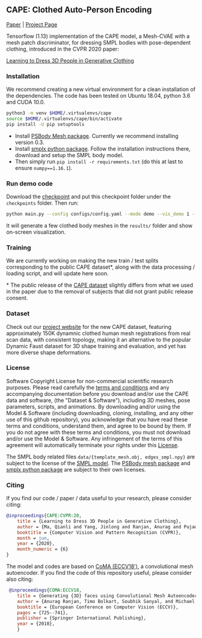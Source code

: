 ## CAPE: Clothed Auto-Person Encoding

[Paper](https://arxiv.org/abs/1907.13615) | [Project Page](https://cape.is.tue.mpg.de/)

Tensorflow (1.13) implementation of the CAPE model, a Mesh-CVAE with a mesh patch discriminator, for dressing SMPL bodies with pose-dependent clothing, introduced in the CVPR 2020 paper:

[Learning to Dress 3D People in Generative Clothing](https://arxiv.org/abs/1907.13615)

### Installation

We recommend creating a new virtual environment for a clean installation of the dependencies. The code has been tested on Ubuntu 18.04, python 3.6 and CUDA 10.0.

```bash
python3 -m venv $HOME/.virtualenvs/cape
source $HOME/.virtualenvs/cape/bin/activate
pip install -U pip setuptools
```

- Install [PSBody Mesh package](https://github.com/MPI-IS/mesh). Currently we recommend installing version 0.3.
- Install [smplx python package](https://github.com/vchoutas/smplx). Follow the installation instructions there, download and setup the SMPL body model.
- Then simply run `pip install -r requirements.txt` (do this at last to ensure `numpy==1.16.1`).

### Run demo code

Download the [checkpoint](https://drive.google.com/drive/folders/14KaTBkI9Qec1nb6qeDnLshu_8FzkzQsB?usp=sharing) and put this checkpoint folder under the `checkpoints` folder. Then run:

```bash
python main.py --config configs/config.yaml --mode demo --vis_demo 1 --smpl_model_folder <path to SMPL model folder>
```

It will generate a few clothed body meshes in the `results/` folder and show on-screen visualization.

### Training

We are currently working on making the new train / test splits corresponding to the public CAPE dataset\*, along with the data processing / loading script, and will update here soon.

\* The public release of the [CAPE dataset]((https://cape.is.tue.mpg.de/dataset)) slightly differs from what we used in the paper due to the removal of subjects that did not grant public release consent.

### Dataset

Check out our [project website](https://cape.is.tue.mpg.de/) for the new CAPE dataset, featuring approximately 150K dynamnic clothed human mesh registrations from real scan data, with consistent topology, making it an alternative to the popular Dynamic Faust dataset for 3D shape training and evaluation, and yet has more diverse shape deformations. 

### License

Software Copyright License for non-commercial scientific research purposes. Please read carefully the [terms and conditions](./LICENSE) and any accompanying documentation before you download and/or use the CAPE data and software, (the "Dataset & Software"), including 3D meshes, pose parameters, scripts, and animations. By downloading and/or using the Model & Software (including downloading, cloning, installing, and any other use of this github repository), you acknowledge that you have read these terms and conditions, understand them, and agree to be bound by them. If you do not agree with these terms and conditions, you must not download and/or use the Model & Software. Any infringement of the terms of this agreement will automatically terminate your rights under this [License](./LICENSE).

The SMPL body related files  `data/{template_mesh.obj, edges_smpl.npy}` are  subject to the license of the [SMPL model](https://smpl.is.tue.mpg.de/modellicense). The [PSBody mesh package](https://github.com/MPI-IS/mesh) and [smplx python package](https://github.com/vchoutas/smplx) are subject to their own licenses.

### Citing

If you find our code / paper / data useful to your research, please consider citing:

```bibtex
@inproceedings{CAPE:CVPR:20,
    title = {Learning to Dress 3D People in Generative Clothing},
    author = {Ma, Qianli and Yang, Jinlong and Ranjan, Anurag and Pujades, Sergi and Pons-Moll, Gerard and Tang, Siyu and Black, Michael J.},
    booktitle = {Computer Vision and Pattern Recognition (CVPR)},
    month = jun,
    year = {2020},
    month_numeric = {6}
}
```

The model and codes are based on [CoMA (ECCV18')](https://coma.is.tue.mpg.de/), a convolutional mesh autoencoder. If you find the code of this repository useful, please consider also citing:

```bibtex
 @inproceedings{COMA:ECCV18,
    title = {Generating {3D} faces using Convolutional Mesh Autoencoders},
    author = {Anurag Ranjan, Timo Bolkart, Soubhik Sanyal, and Michael J. Black},
    booktitle = {European Conference on Computer Vision (ECCV)},
    pages = {725--741},
    publisher = {Springer International Publishing},
    year = {2018},
	}
```
